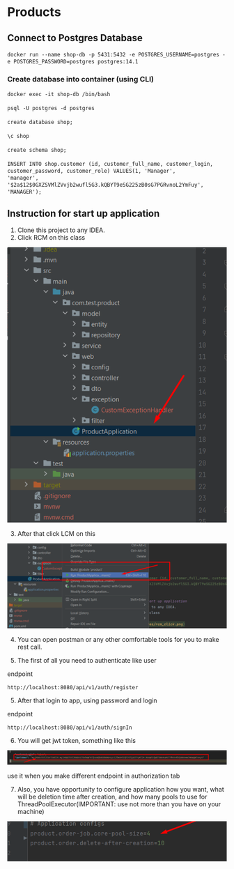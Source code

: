 ﻿# Products

## Connect to Postgres Database

```
docker run --name shop-db -p 5431:5432 -e POSTGRES_USERNAME=postgres -e POSTGRES_PASSWORD=postgres postgres:14.1
```

### Create database into container (using CLI)

```
docker exec -it shop-db /bin/bash

psql -U postgres -d postgres

create database shop;

\c shop

create schema shop;

INSERT INTO shop.customer (id, customer_full_name, customer_login, customer_password, customer_role) VALUES(1, 'Manager',
'manager', '$2a$12$0GXZSVMlZVvjb2wufl5G3.kQBYT9eSG225zB0sG7PGRvnoL2YmFuy', 'MANAGER');
```

## Instruction for start up application

1. Clone this project to any IDEA.
2. Click RCM on this class

![rcm_click.png](images/rcm_click.png)

3. After that click LCM on this

![lcm_click.png](images/lcm_click.png)

4. You can open postman or any other comfortable tools for you to make
   rest call.

5. The first of all you need to authenticate like user

endpoint

```
http://localhost:8080/api/v1/auth/register
```

5. After that login to app, using password and login

endpoint

```
http://localhost:8080/api/v1/auth/signIn
```

6. You will get jwt token, something like this

![jwt_token.png](images/jwt_token.png)

use it when you make different endpoint in authorization tab

7. Also, you have opportunity to configure application how you want,
   what will be deletion time after creation, and how many pools to use
   for ThreadPoolExecutor(IMPORTANT: use not more than you have on your machine)

![configuration.png](images/configuration.png)

